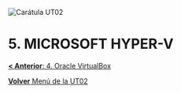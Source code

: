 ![Carátula UT02](imgs/caratula_ut02.png)

# 5. MICROSOFT HYPER-V

[**< Anterior**: 4. Oracle VirtualBox](04_virtualbox.md)

[**Volver** Menú de la UT02](index_UT02.md)